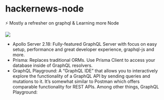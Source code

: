 # hackernews-node
⚡ Mostly a refresher on graphql &amp; Learning more Node

<img src="https://camo.githubusercontent.com/37795238926c62ec185f204758c8b4b0d25c0e6182623e8d624fb3666608840c/68747470733a2f2f696d6775722e636f6d2f6c49693459725a2e706e67">

- Apollo Server 2.18: Fully-featured GraphQL Server with focus on easy setup, performance and great developer experience, graphql-js and more.
- Prisma: Replaces traditional ORMs. Use Prisma Client to access your database inside of GraphQL resolvers.
- GraphQL Playground: A “GraphQL IDE” that allows you to interactively explore the functionality of a GraphQL API by sending queries and mutations to it. It’s somewhat similar to Postman which offers comparable functionality for REST APIs. Among other things, GraphQL Playground:
